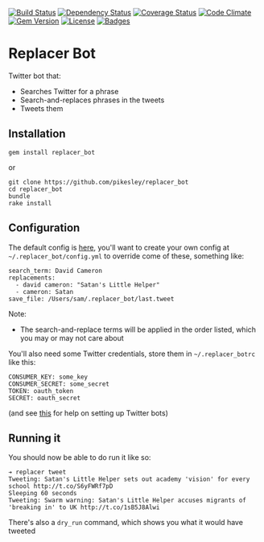 [![Build Status](http://img.shields.io/travis/pikesley/replacer_bot.svg)](https://travis-ci.org/pikesley/replacer_bot)
[![Dependency Status](http://img.shields.io/gemnasium/pikesley/replacer_bot.svg)](https://gemnasium.com/pikesley/replacer_bot)
[![Coverage Status](http://img.shields.io/coveralls/pikesley/replacer_bot.svg)](https://coveralls.io/r/pikesley/replacer_bot)
[![Code Climate](http://img.shields.io/codeclimate/github/pikesley/replacer_bot.svg)](https://codeclimate.com/github/pikesley/replacer_bot)
[![Gem Version](http://img.shields.io/gem/v/replacer_bot.svg)](https://rubygems.org/gems/replacer_bot)
[![License](http://img.shields.io/:license-mit-blue.svg)](http://pikesley.mit-license.org)
[![Badges](http://img.shields.io/:badges-7/7-ff6799.svg)](https://github.com/badges/badgerbadgerbadger)

# Replacer Bot

Twitter bot that:

* Searches Twitter for a phrase
* Search-and-replaces phrases in the tweets
* Tweets them

## Installation

    gem install replacer_bot

or

    git clone https://github.com/pikesley/replacer_bot
    cd replacer_bot
    bundle
    rake install

## Configuration

The default config is [here](https://github.com/pikesley/replacer_bot/blob/master/config/defaults.yml), you'll want to create your own config at `~/.replacer_bot/config.yml` to override come of these, something like:

    search_term: David Cameron
    replacements:
      - david cameron: "Satan's Little Helper"
      - cameron: Satan
    save_file: /Users/sam/.replacer_bot/last.tweet

Note:

* The search-and-replace terms will be applied in the order listed, which you may or may not care about

You'll also need some Twitter credentials, store them in `~/.replacer_botrc` like this:

    CONSUMER_KEY: some_key
    CONSUMER_SECRET: some_secret
    TOKEN: oauth_token
    SECRET: oauth_secret

(and see [this](http://dghubble.com/blog/posts/twitter-app-write-access-and-bots/) for help on setting up Twitter bots)

## Running it

You should now be able to do run it like so:

    ➔ replacer tweet
    Tweeting: Satan's Little Helper sets out academy 'vision' for every school http://t.co/S6yFWRf7pD
    Sleeping 60 seconds
    Tweeting: Swarm warning: Satan's Little Helper accuses migrants of 'breaking in' to UK http://t.co/1sB5J8Alwi

There's also a `dry_run` command, which shows you what it would have tweeted
